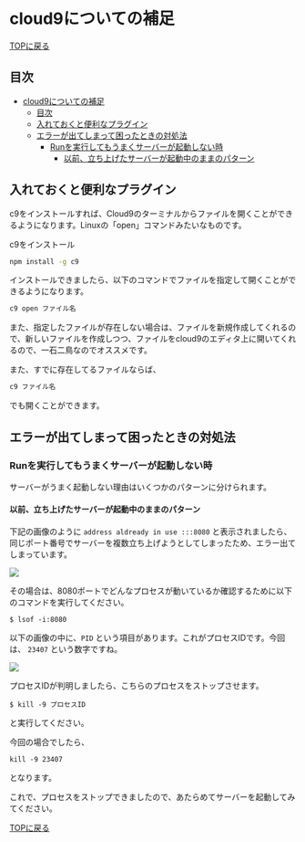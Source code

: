 # cloud9についての補足

[TOPに戻る](https://ta-private.github.io/nodejs2-docs/)

## 目次
- [cloud9についての補足](#cloud9についての補足)
	- [目次](#目次)
	- [入れておくと便利なプラグイン](#入れておくと便利なプラグイン)
	- [エラーが出てしまって困ったときの対処法](#エラーが出てしまって困ったときの対処法)
		- [Runを実行してもうまくサーバーが起動しない時](#runを実行してもうまくサーバーが起動しない時)
			- [以前、立ち上げたサーバーが起動中のままのパターン](#以前立ち上げたサーバーが起動中のままのパターン)


## 入れておくと便利なプラグイン

c9をインストールすれば、Cloud9のターミナルからファイルを開くことができるようになります。Linuxの「open」コマンドみたいなものです。

c9をインストール
```bash
npm install -g c9
```

インストールできましたら、以下のコマンドでファイルを指定して開くことができるようになります。

```bash
c9 open ファイル名
```

また、指定したファイルが存在しない場合は、ファイルを新規作成してくれるので、新しいファイルを作成しつつ、ファイルをcloud9のエディタ上に開いてくれるので、一石二鳥なのでオススメです。

また、すでに存在してるファイルならば、

```bash
c9 ファイル名
```
でも開くことができます。

## エラーが出てしまって困ったときの対処法

### Runを実行してもうまくサーバーが起動しない時

サーバーがうまく起動しない理由はいくつかのパターンに分けられます。

#### 以前、立ち上げたサーバーが起動中のままのパターン

下記の画像のように `address aldready in use :::8080` と表示されましたら、同じポート番号でサーバーを複数立ち上げようとしてしまったため、エラー出てしまっています。

![](https://i.gyazo.com/543d27b952e6ae96a336e4b806fc65f6.png)

その場合は、8080ポートでどんなプロセスが動いているか確認するために以下のコマンドを実行してください。

```shell
$ lsof -i:8080
```

以下の画像の中に、`PID` という項目があります。これがプロセスIDです。今回は、 `23407` という数字ですね。

![](https://i.gyazo.com/3cbde44a1c6b8364d46d8da7ce3e0cb0.png)

プロセスIDが判明しましたら、こちらのプロセスをストップさせます。

```shell
$ kill -9 プロセスID
```

と実行してください。

今回の場合でしたら、

```shell
kill -9 23407
```

となります。

これで、プロセスをストップできましたので、あたらめてサーバーを起動してみてください。


[TOPに戻る](https://ta-private.github.io/nodejs2-docs/)

